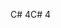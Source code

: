 <span data-ttu-id="e05a2-101">C# 4</span><span class="sxs-lookup"><span data-stu-id="e05a2-101">C# 4</span></span>
